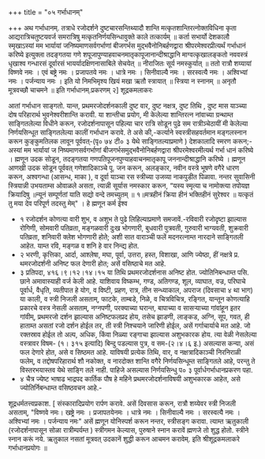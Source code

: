 +++
title = "०५ गर्भाधानम्"

+++
अथ गर्भाधानम्. 
तत्राधे रजोदर्शने दुष्टचारसन्तिथ्यादौ शान्ति मत्कृतशान्तिरत्नोक्तविधिना कृता आद्यरात्रिचतुष्टयवर्ज समरात्रिषु मत्कृतनिर्णयसिन्धावुक्ते काले तत्कार्यम् ॥ कर्ता सभार्यो देशकालौ स्मृखाऽस्यां मम भार्यायां जनिष्यमाणसर्वगर्भाणां बीजगर्भस मुद्भवैनोनिबर्हणद्वारा श्रीपरमेश्वरप्रीत्यर्थं गर्भाधानं करिष्ये इत्युक्ला तदङ्गतया गणे शपूजापुण्याहवाचनमातृकापूजानान्दीश्राद्धानि माग्वत्कृखालङ्कतो नववस्त्रं धृखाश्व गन्धारसं दूर्वारसं भायर्यादक्षिणनासाबिले सेचयेत् ॥ नीराजितः सूर्य नमस्कुर्यात् ॥ ततो रात्रौ शय्यायां विष्णवे नमः । एवं बष्ट्रे नमः । प्रजापतये नमः । धात्रे नमः । सिनीवाल्यै नमः । सरस्वत्यै नमः । अश्विभ्यां नमः । पर्जन्याय नमः । इति यो निमभिमृश्य खियं मखा ऋतौ स्त्रायात् ॥ स्त्रिया न स्नानम् ॥ अनृतौ मूत्रवच्छौ चाचमने ॥ इति गर्भाधानम्.प्रकरणम् २] 
शूद्रकमलाकरः 


आतां गर्भाधान साङ्गतो. यान्त, प्रथमरजोदर्शनकाली दुष्ट वार, दुष्ट नक्षत्र, दुष्ट तिथि , दुष्ट मास याञ्च्या दोष परिहारार्थ भुवनेश्वरीशान्ति करावी. या शान्तीचा प्रयोग, मी केलेल्या शान्तिरत्न नांवाच्या ग्रन्थाम्त साङ्गितलेल्या विधीने करून, रजोदर्शनापासून पहिल्या चार रात्रि सोडून पुढे सम रात्रीञ्चेठायीं मी केलेल्या निर्णयसिन्धूत साङ्गितलेल्या कालीं गर्भाधान करावे. ते असे की,-कर्त्याने स्वस्त्रीसहवर्तमान मङ्गलस्नान करून कुङ्कुमतिलक लावून पूर्ववत्-(पृ० ७४ टी० ३ येथे साङ्गितल्याप्रमाणे ) देशकालादि स्मरण करून;-अस्यां मम भार्यायां ज निष्यमाणसर्वगर्भाणां बीजगर्भसमुद्भवैनोनिबर्हणद्वारा श्रीपरमेश्वरमीत्यर्थ गर्भा धानं करिष्ये । ह्मणून उदक सोडून, तदङ्गतया गणपतिपूजनपुण्याहवाचनमातृकापू जननान्दीश्राद्धानि करिष्ये । ह्मणून आणखी उदक सोडून पूर्ववत् गणेशादिकाञ्चे पू. जन करून, अलङ्कार, नवीन वस्त्रे भूषणे वगैरे धारण करून, अश्वगन्धा (आसन्ध, माका ), व दूर्वा याञ्चा रस स्त्रीच्या उजव्या नाकपुडीत पिळावा. नन्तर सुवासिनी स्त्रियान्नी उभयताम्स 
ओवाळले असता, त्यान्नी सूर्यास नमस्कार करून, “यस्य स्मृत्या च नामोक्त्या तपोयज्ञ क्रियादिषु ॥न्यूनं सम्पूर्णतां याति सद्यो वन्दे तमच्युतम् ॥ १॥मत्रहीनं क्रिया हीनं 
भक्तिहीनं सुरेश्वर ॥ यत्कृतं तु मया देव परिपूर्ण तदस्तु मेम्" । हे ह्मणून कर्म ईश्व 

- १ रजोदर्शन कोणत्या वारी शुभ, व अशुभ ते पुढे लिहिल्याप्रमाणे समजावें.-रविवारी रजोदृष्टा झाल्यास रोगिणी, सोमवारी पतिव्रता, मङ्गळवारी दुःख भोगणारी, बुधवारी पुत्रवती, गुरुवारी भाग्यवती, शुक्रवारी पतिव्रता, शनिवारी क्लेश भोगणारी होते; अशी सात वाराञ्ची फलें मदनरत्नाम्त नारदाने साङ्गितली आहेत. याम्त रवि, मङ्गळ व शनि हे वार निन्द्य होत. 
- २ भरणी, कृत्तिका, आर्दा, आश्लेषा, मघा, पूर्वा, उत्तरा, हस्त, विशाखा, आणि ज्येष्ठा, हीं नक्षत्रे प्र. थमरजोदर्शनी अनिष्ट फल देणारी होत; असें वसिष्ठाचे मत आहे. 
- ३ प्रतिपदा, ४१६।९।१२।१४।१५ या तिथि प्रथमरजोदर्शनास अनिष्ट होत. ज्योतिनिबन्धाम्त पसि. छाने अमावास्याही वर्ज केली आहे. याशिवाय विष्कम्भ, गण्ड, अतिगण्ड, शूल, व्याघात, वज्र, परिघाचे पूर्वार्ध, वैधृति, व्यतीपात हे योग, व विष्टी, प्रहण, रात्र, तीन सन्ध्याकाल, अपराज (दिवसाचा ४ था भाग) या काली, व स्त्री निजली असताम्, फाटके, ताम्बडे, निळे, व चित्रविचित्र, रङ्गित, यान्तून कोणत्याहि प्रकारचे वस्त्र नेसली असताम्, नग्नपणी, परक्याच्या घरान्त, बापाच्या व सासऱ्याच्या गांवांहून इतर गांवीम्, प्रथमरजो दर्शन झाल्यास अनिष्टफलप्रद होय, तसेच झाडणी, लाङ्कड, अग्नि, सूप, गवत, ही हाताम्त असतां रजो दर्शन होईल तर, ती स्त्री निश्चयाने जारिणी होईल, असें गर्गाचार्याचे मत आहे. जो रक्तस्राव होईल तो अल्प, अधिक, किंवा निळ्या रङ्गाचा झाल्यास अशुभकारक होय. त्या वेळी नेसलेल्या वस्त्रावर विषम- (१। ३१५ इत्यादि) बिन्दु पडल्यास पुत्र, व सम-(२।४।६ इ.) असल्यास कन्या, असं फल देणारे होत, असे व सिष्ठमत आहे. याविषयी प्रत्येक तिथि, वार, व नक्षत्रादिकाञ्ची निरनिराळी फलेम्, व तद्दोषपरिहारार्थ शौ नकोक्त, व नारदोक्त शान्ति वगैरे निर्णयसिन्धूम्त साङ्गितले आहे, परन्तु ते विस्तरभयास्तव येथे साङ्गि तले नाही. पाहिजे असल्यास निर्णयसिन्धु प० ३ पूर्वार्धगर्भाधानप्रकरण पहा. 
- ४ चैत्र ज्येष्ट भाषाढ भाद्रपद कार्तिक पौष हे महिने प्रथमरजोदर्शनाविषयी अशुभकारक आहेत, असे ज्योतिर्निबन्धाम्त वसिष्ठवचन आहे.- 




शूद्रधर्मतत्त्वप्रकाश. [ संस्कारादिप्रयोग रार्पण करावे. असें दिवसास करून, रात्रौ शय्येवर स्त्री निजली असताम्, "विष्णवे नमः। खष्ट्रे नमः । प्रजापतयेनमः । धात्रे नमः । सिनीवाल्यै नमः । सरस्वत्यै नमः । अश्विभ्यां नमः । पर्जन्याय नमः" असें ह्मणून योनिस्पर्श करून नन्तर, स्त्रीसङ्ग करावा. त्याम्त ऋतुकाली (रजोदर्शनापासून सोळा रात्रीम्पर्यम्त ) स्त्रीगमन केल्यास, पुरुषाने स्नान करावें ह्मणजे तो शुद्ध होतो. स्त्रीने स्नान करूं नये. ऋतुकाल नसतां मूत्रवत् उदकानें शुद्धी करून आचमन करावेम्. इति श्रीशूद्रकमलाकरे गर्भाधानप्रयोगः ॥ 
